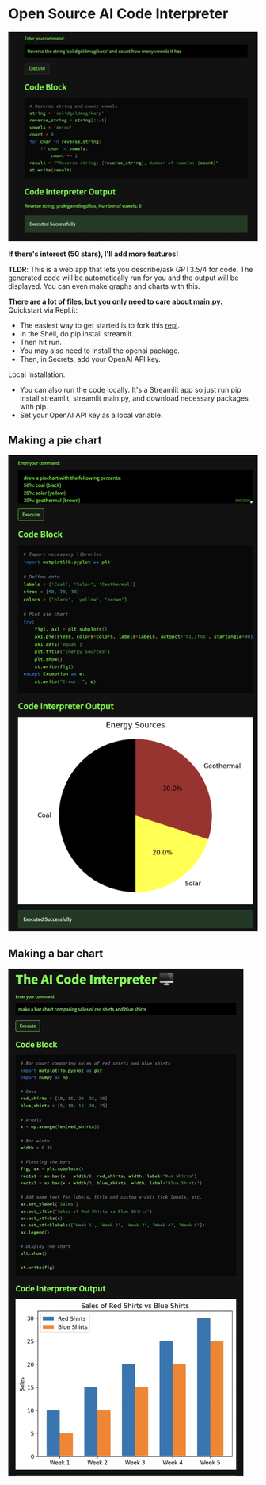# Open Source AI Code Interpreter
![img](images/stringstuff.jpeg)

**If there's interest (50 stars), I'll add more features!**

**TLDR**: This is a web app that lets you describe/ask GPT3.5/4 for code. The generated code will be automatically run for you and the output will be displayed.
You can even make graphs and charts with this.

**There are a lot of files, but you only need to care about [main.py](https://github.com/andrewgcodes/AICodeInterpreter/blob/main/main.py).**
Quickstart via Repl.it:
- The easiest way to get started is to fork this [repl](replit.com/@olafblitz/codeinterpreter).
- In the Shell, do pip install streamlit.
- Then hit run.
- You may also need to install the openai package.
- Then, in Secrets, add your OpenAI API key.

Local Installation:
- You can also run the code locally. It's a Streamlit app so just run pip install streamlit, streamlit main.py, and download necessary packages with pip.
- Set your OpenAI API key as a local variable.

## Making a pie chart
![img](images/piechart.png)

## Making a bar chart
![img](images/chartmaking.jpeg)